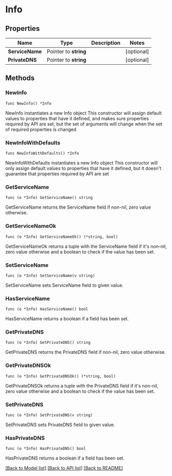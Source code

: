 # Info

## Properties

Name | Type | Description | Notes
------------ | ------------- | ------------- | -------------
**ServiceName** | Pointer to **string** |  | [optional] 
**PrivateDNS** | Pointer to **string** |  | [optional] 

## Methods

### NewInfo

`func NewInfo() *Info`

NewInfo instantiates a new Info object
This constructor will assign default values to properties that have it defined,
and makes sure properties required by API are set, but the set of arguments
will change when the set of required properties is changed

### NewInfoWithDefaults

`func NewInfoWithDefaults() *Info`

NewInfoWithDefaults instantiates a new Info object
This constructor will only assign default values to properties that have it defined,
but it doesn't guarantee that properties required by API are set

### GetServiceName

`func (o *Info) GetServiceName() string`

GetServiceName returns the ServiceName field if non-nil, zero value otherwise.

### GetServiceNameOk

`func (o *Info) GetServiceNameOk() (*string, bool)`

GetServiceNameOk returns a tuple with the ServiceName field if it's non-nil, zero value otherwise
and a boolean to check if the value has been set.

### SetServiceName

`func (o *Info) SetServiceName(v string)`

SetServiceName sets ServiceName field to given value.

### HasServiceName

`func (o *Info) HasServiceName() bool`

HasServiceName returns a boolean if a field has been set.

### GetPrivateDNS

`func (o *Info) GetPrivateDNS() string`

GetPrivateDNS returns the PrivateDNS field if non-nil, zero value otherwise.

### GetPrivateDNSOk

`func (o *Info) GetPrivateDNSOk() (*string, bool)`

GetPrivateDNSOk returns a tuple with the PrivateDNS field if it's non-nil, zero value otherwise
and a boolean to check if the value has been set.

### SetPrivateDNS

`func (o *Info) SetPrivateDNS(v string)`

SetPrivateDNS sets PrivateDNS field to given value.

### HasPrivateDNS

`func (o *Info) HasPrivateDNS() bool`

HasPrivateDNS returns a boolean if a field has been set.


[[Back to Model list]](../README.md#documentation-for-models) [[Back to API list]](../README.md#documentation-for-api-endpoints) [[Back to README]](../README.md)


